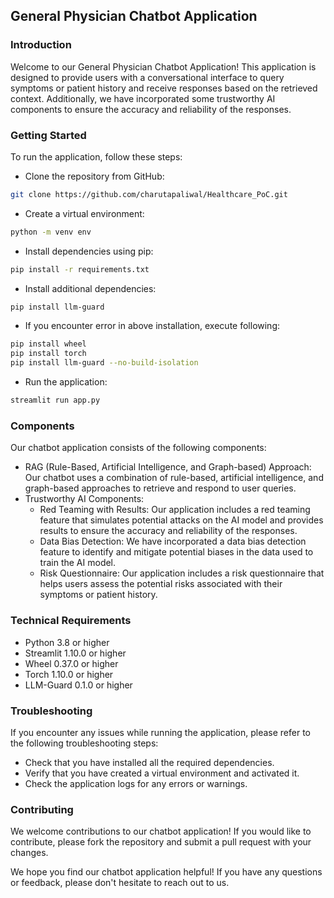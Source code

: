 ## General Physician Chatbot Application

### Introduction
Welcome to our General Physician Chatbot Application! This application is designed to provide users with a conversational interface to query symptoms or patient history and receive responses based on the retrieved context. Additionally, we have incorporated some trustworthy AI components to ensure the accuracy and reliability of the responses.

### Getting Started
To run the application, follow these steps:

- Clone the repository from GitHub: 
```sh
git clone https://github.com/charutapaliwal/Healthcare_PoC.git
```
- Create a virtual environment: 
``` sh 
python -m venv env
```
- Install dependencies using pip: 
```sh 
pip install -r requirements.txt
```
- Install additional dependencies:
```sh
pip install llm-guard
```
- If you encounter error in above installation, execute following:
```sh
pip install wheel
pip install torch
pip install llm-guard --no-build-isolation
```
- Run the application: 
```sh
streamlit run app.py
```

### Components
Our chatbot application consists of the following components:

- RAG (Rule-Based, Artificial Intelligence, and Graph-based) Approach: Our chatbot uses a combination of rule-based, artificial intelligence, and graph-based approaches to retrieve and respond to user queries.
- Trustworthy AI Components:
    - Red Teaming with Results: Our application includes a red teaming feature that simulates potential attacks on the AI model and provides results to ensure the accuracy and reliability of the responses.
    - Data Bias Detection: We have incorporated a data bias detection feature to identify and mitigate potential biases in the data used to train the AI model.
    - Risk Questionnaire: Our application includes a risk questionnaire that helps users assess the potential risks associated with their symptoms or patient history.

### Technical Requirements
- Python 3.8 or higher
- Streamlit 1.10.0 or higher
- Wheel 0.37.0 or higher
- Torch 1.10.0 or higher
- LLM-Guard 0.1.0 or higher

### Troubleshooting
If you encounter any issues while running the application, please refer to the following troubleshooting steps:

- Check that you have installed all the required dependencies.
- Verify that you have created a virtual environment and activated it.
- Check the application logs for any errors or warnings.

### Contributing
We welcome contributions to our chatbot application! If you would like to contribute, please fork the repository and submit a pull request with your changes.

We hope you find our chatbot application helpful! If you have any questions or feedback, please don't hesitate to reach out to us.